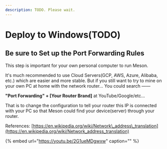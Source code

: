 ```yaml
---
description: TODO. Please wait.
---
```


# Deploy to Windows\(TODO\)

## Be sure to **Set up the Port Forwarding Rules**

This step is important for your own personal computer to run Meson.

It's much recommended to use Cloud Servers\(GCP, AWS, Azure, Alibaba, etc.\) which are easier and more stable. But if you still want to try to mine on your own PC at home with the network router... You could search ——

**"Port Forwarding" + \[Your Router Brand\]** at YouTube/Google/etc...

That is to change the configuration to tell your router this IP is connected with your PC so that Meson could find your device\(server\) through your router.

References: [https://en.wikipedia.org/wiki/Network\_address\_translation](https://en.wikipedia.org/wiki/Network_address_translation)

{% embed url="https://youtu.be/2G1ueMDgwxw" caption="" %}

